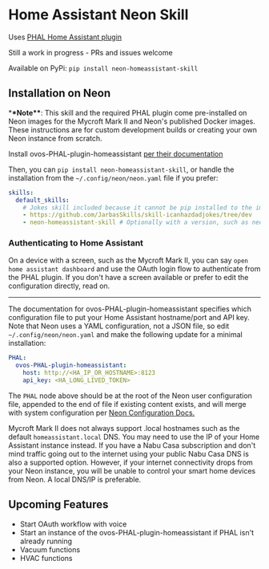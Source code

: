 # Home Assistant Neon Skill

Uses [PHAL Home Assistant plugin](https://github.com/OpenVoiceOS/ovos-PHAL-plugin-homeassistant)

Still a work in progress - PRs and issues welcome

Available on PyPi: `pip install neon-homeassistant-skill`

## Installation on Neon

\***\*Note\*\***: This skill and the required PHAL plugin come pre-installed on Neon images for the Mycroft Mark II and Neon's published Docker images. These instructions are for custom development builds or creating your own Neon instance from scratch.

Install ovos-PHAL-plugin-homeassistant [per their documentation](https://github.com/OpenVoiceOS/ovos-PHAL-plugin-homeassistant)

Then, you can `pip install neon-homeassistant-skill`, or handle the installation from the `~/.config/neon/neon.yaml` file if you prefer:

```yaml
skills:
  default_skills:
    # Jokes skill included because it cannot be pip installed to the image
    - https://github.com/JarbasSkills/skill-icanhazdadjokes/tree/dev
    - neon-homeassistant-skill # Optionally with a version, such as neon-homeassistant-skill==0.0.10
```

### Authenticating to Home Assistant

On a device with a screen, such as the Mycroft Mark II, you can say `open home assistant dashboard` and use the OAuth login flow to authenticate from the PHAL plugin. If you don't have a screen available or prefer to edit the configuration directly, read on.

---

The documentation for ovos-PHAL-plugin-homeassistant specifies which configuration file to put your Home Assistant hostname/port and API key. Note that Neon uses a YAML configuration, not a JSON file, so edit `~/.config/neon/neon.yaml` and make the following update for a minimal installation:

```yaml
PHAL:
  ovos-PHAL-plugin-homeassistant:
    host: http://<HA_IP_OR_HOSTNAME>:8123
    api_key: <HA_LONG_LIVED_TOKEN>
```

The `PHAL` node above should be at the root of the Neon user configuration file, appended to the end of file if existing content exists, and will merge with system configuration per [Neon Configuration Docs.](https://neongeckocom.github.io/neon-docs/quick_reference/configuration/)

Mycroft Mark II does not always support .local hostnames such as the default `homeassistant.local` DNS. You may need to use the IP of your Home Assistant instance instead. If you have a Nabu Casa subscription and don't mind traffic going out to the internet using your public Nabu Casa DNS is also a supported option. However, if your internet connectivity drops from your Neon instance, you will be unable to control your smart home devices from Neon. A local DNS/IP is preferable.

## Upcoming Features

- Start OAuth workflow with voice
- Start an instance of the ovos-PHAL-plugin-homeassistant if PHAL isn't already running
- Vacuum functions
- HVAC functions
